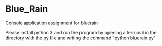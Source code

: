 # Blue_Rain
 Console application assignment for bluerain

Please install python 3 and run the program by opening a terminal in the directory with the py file and writing the command "python bluerain.py"
